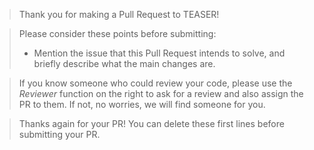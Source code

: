 > Thank you for making a Pull Request to TEASER!

> Please consider these points before submitting:
> - Mention the issue that this Pull Request intends to solve, and briefly describe what the main changes are.

> If you know someone who could review your code, please use the *Reviewer* function on the right to ask for a review and also assign the PR to them. If not, no worries, we will find someone for you.

> Thanks again for your PR! You can delete these first lines before submitting your PR.
